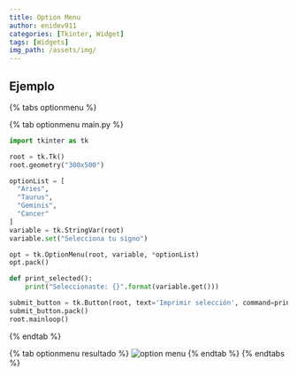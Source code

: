 ```yaml
---
title: Option Menu
author: enidev911
categories: [Tkinter, Widget]
tags: [Widgets]
img_path: /assets/img/
---
```


## Ejemplo


{% tabs optionmenu %}

{% tab optionmenu main.py %}
```py
import tkinter as tk

root = tk.Tk()
root.geometry("300x500")

optionList = [
  "Aries",
  "Taurus",
  "Geminis",
  "Cancer"
]
variable = tk.StringVar(root)
variable.set("Selecciona tu signo")

opt = tk.OptionMenu(root, variable, *optionList)
opt.pack()

def print_selected():
    print("Seleccionaste: {}".format(variable.get()))

submit_button = tk.Button(root, text='Imprimir selección', command=print_selected) 
submit_button.pack() 
root.mainloop()
```
{% endtab %}

{% tab optionmenu resultado %}
![option menu](optionmenu1.png)
{% endtab %}
{% endtabs %}
